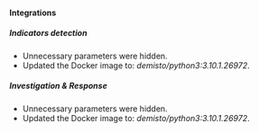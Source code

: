 
#### Integrations
##### Indicators detection
- Unnecessary parameters were hidden.
- Updated the Docker image to: *demisto/python3:3.10.1.26972*.
##### Investigation & Response
- Unnecessary parameters were hidden.
- Updated the Docker image to: *demisto/python3:3.10.1.26972*.
